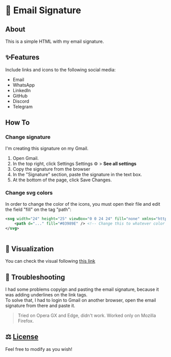 # 📧 Email Signature

## About
This is a simple HTML with my email signature.

## ✨Features

Include links and icons to the following social media:
- Email
- WhatsApp
- LinkedIn
- GitHub
- Discord
- Telegram

## How To

### Change signature

I'm creating this signature on my Gmail.
1. Open Gmail.
2. In the top right, click Settings Settings ⚙️ > **See all settings**
3. Copy the signature from the browser
4. In the "Signature" section, paste the signature in the text box. 
5. At the bottom of the page, click Save Changes.

### Change svg colors
In order to change the color of the icons, you must open their file and edit the field "fill" on the tag "path":
```svg
<svg width="24" height="25" viewBox="0 0 24 24" fill="none" xmlns="http://www.w3.org/2000/svg">
    <path d="..." fill="#03989E" /> <!-- Change this to whatever color you want -->
</svg>
    

```
## 🚀 Visualization
You can check the visual following [this link](https://lbeghini.github.io/Email-Signature/)

## 🐞 Troubleshooting
I had some problems copyign and pasting the email signature, because it was adding underlines on the link tags.  
To solve that, I had to login to Gmail on another browser, open the email signature from there and paste it.

> Tried on Opera GX and Edge, didn't work. Worked only on Mozilla Firefox.

## ⚖️ [License](https://github.com/LBeghini/Email-Signature/blob/main/LICENSE)
Feel free to modify as you wish!
